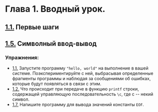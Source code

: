 # Глава 1. Вводный урок.

## [1.1.](content/1.1.md) Первые шаги
## [1.5.](content/1.5.md) Символный ввод-вывод

### Упражнения:
 - [1.1.](./tasks/1.1.c) Запустите программу `"hello, world"` на выполнение в вашей системе. Поэкспериментируйте с ней, выбрасывая определенные фрагменты программы и наблюдая за сообщениями об ошибках, которые будут появляться в связи с этим.
 - [1.2.](./tasks/1.2.c) Что происходит при передаче в функцию `printf` строки, содержащей управляющую последовательность `\c`, где с -- некий символ.
 - [1.7.](./tasks/1.7.c) Напишите программу для вывода значений константы `EOF`.